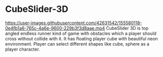 # CubeSlider-3D

https://user-images.githubusercontent.com/42631542/155580118-0e4fb1a6-765c-4a6e-9600-229b3f3d8aae.mp4
CubeSlider 3D is top angled endless runner kind of game with obstacles which a player should cross without collide with it. It has floating player cube with beautiful neon environment. Player can select different shapes like cube, sphere as a player character.
